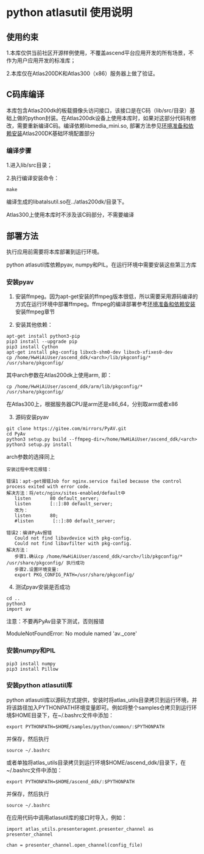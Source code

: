 # python atlasutil 使用说明

## 使用约束

1.本库仅供当前社区开源样例使用，不覆盖ascend平台应用开发的所有场景，不作为用户应用开发的标准库；

2.本库仅在Atlas200DK和Atlas300（x86）服务器上做了验证。

## C码库编译

本库包含Atlas200dk的板载摄像头访问接口，该接口是在C码（lib/src/目录）基础上做的python封装。在Atlas200dk设备上使用本库时，如果对这部分代码有修改，需要重新编译C码。编译依赖libmedia_mini.so, 部署方法参见[环境准备和依赖安装](../../../cplusplus/environment)Atlas200DK基础环境配置部分

### 编译步骤

1.进入lib/src目录；

2.执行编译安装命令：

```
make 
```

编译生成的libatalsutil.so在../atlas200dk/目录下。

Atlas300上使用本库时不涉及该C码部分，不需要编译

## 部署方法

执行应用前需要将本库部署到运行环境。

python atlasutil库依赖pyav, numpy和PIL。在运行环境中需要安装这些第三方库

### 安装pyav

1. 安装ffmpeg。因为apt-get安装的ffmpeg版本很低，所以需要采用源码编译的方式在运行环境中部署ffmpeg。ffmpeg的编译部署参考[环境准备和依赖安装](../../../cplusplus/environment)安装ffmpeg章节

2. 安装其他依赖：

```
apt-get install python3-pip
pip3 install --upgrade pip
pip3 install Cython
apt-get install pkg-config libxcb-shm0-dev libxcb-xfixes0-dev
cp /home/HwHiAiUser/ascend_ddk/<arch>/lib/pkgconfig/* /usr/share/pkgconfig/
```

其中arch参数在Atlas200dk上使用arm, 即：

`cp /home/HwHiAiUser/ascend_ddk/arm/lib/pkgconfig/* /usr/share/pkgconfig/`

在Atlas300上，根据服务器CPU是arm还是x86_64，分别取arm或者x86

3. 源码安装pyav

```
git clone https://gitee.com/mirrors/PyAV.git
cd PyAv
python3 setup.py build --ffmpeg-dir=/home/HwHiAiUser/ascend_ddk/<arch>
python3 setup.py install
```

arch参数的选择同上

```
安装过程中常见报错：

错误1：apt-get报错Job for nginx.service failed because the control process exited with error code.
解决方法：将/etc/nginx/sites-enabled/default中
   listen       80 default_server;
   listen       [::]:80 default_server;
   改为：
   listen       80;
   #listen       [::]:80 default_server;

错误2：编译PyAv报错
   Could not find libavdevice with pkg-config.
   Could not find libavfilter with pkg-config.
解决方法：
   步骤1.确认cp /home/HwHiAiUser/ascend_ddk/<arch>/lib/pkgconfig/* /usr/share/pkgconfig/ 执行成功
   步骤2.设置环境变量:
   export PKG_CONFIG_PATH=/usr/share/pkgconfig/
```

4. 测试pyav安装是否成功 

```
cd ..
python3
import av
```

 注意：不要再PyAv目录下测试，否则报错

 ModuleNotFoundError: No module named 'av._core'

###  安装numpy和PIL

```
pip3 install numpy
pip3 install Pillow
```

   ### 安装python atlasutil库

python atlasutil库以源码方式提供，安装时将atlas_utils目录拷贝到运行环境，并将该路径加入PYTHONPATH环境变量即可。例如将整个samples仓拷贝到运行环境$HOME目录下，在~/.bashrc文件中添加：

```
export PYTHONPATH=$HOME/samples/python/common/:$PYTHONPATH
```

并保存，然后执行

```
source ~/.bashrc
```

或者单独将atlas_utils目录拷贝到运行环境$HOME/ascend_ddk/目录下，在~/.bashrc文件中添加：

```
export PYTHONPATH=$HOME/ascend_ddk/:$PYTHONPATH
```

并保存，然后执行

```
source ~/.bashrc
```

在应用代码中调用atlasutil库的接口时导入，例如：

```
import atlas_utils.presenteragent.presenter_channel as presenter_channel

chan = presenter_channel.open_channel(config_file)
```

